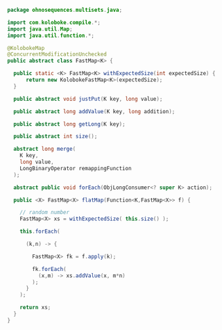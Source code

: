 
```java
package ohnosequences.multisets.java;

import com.koloboke.compile.*;
import java.util.Map;
import java.util.function.*;

@KolobokeMap
@ConcurrentModificationUnchecked
public abstract class FastMap<K> {

  public static <K> FastMap<K> withExpectedSize(int expectedSize) {
      return new KolobokeFastMap<K>(expectedSize);
  }

  public abstract void justPut(K key, long value);

  public abstract long addValue(K key, long addition);

  public abstract long getLong(K key);

  public abstract int size();

  abstract long merge(
    K key,
    long value,
    LongBinaryOperator remappingFunction
  );

  abstract public void forEach(ObjLongConsumer<? super K> action);

  public <X> FastMap<X> flatMap(Function<K,FastMap<X>> f) {

    // random number
    FastMap<X> xs = withExpectedSize( this.size() );

    this.forEach(

      (k,n) -> {

        FastMap<X> fk = f.apply(k);

        fk.forEach(
          (x,m) -> xs.addValue(x, m*n)
        );
      }
    );

    return xs;
  }
}

```




[test/scala/Multisets.scala]: ../../test/scala/Multisets.scala.md
[main/java/FastMap.java]: FastMap.java.md
[main/scala/package.scala]: ../scala/package.scala.md
[main/scala/Multisets.scala]: ../scala/Multisets.scala.md